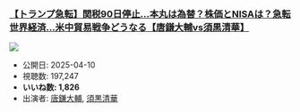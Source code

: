 ### [【トランプ急転】関税90日停止...本丸は為替？株価とNISAは？急転世界経済...米中貿易戦争どうなる【唐鎌大輔vs須黒清華】](https://www.youtube.com/watch?v=MMwMk6u7rFE)
[![](https://img.youtube.com/vi/MMwMk6u7rFE/sddefault.jpg)](https://www.youtube.com/watch?v=MMwMk6u7rFE)
-   公開日: 2025-04-10
-   視聴数: 197,247
-   **いいね数: 1,826**
-   出演者: [唐鎌大輔](/rehacq_fan/people/唐鎌大輔 "wikilink"), [須黒清華](/rehacq_fan/people/須黒清華 "wikilink")
